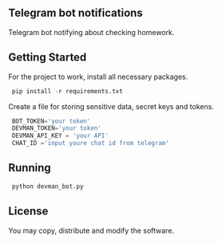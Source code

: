 ## Telegram bot notifications

Telegram bot notifying about checking homework.

## Getting Started

For the project to work, install all necessary packages.

```python
 pip install -r requirements.txt
```
Сreate a file for storing sensitive data, secret keys and tokens.

```python
 BOT_TOKEN='your token'
 DEVMAN_TOKEN='your token'
 DEVMAN_API_KEY = 'your API'
 CHAT_ID ='input youre chat id from telegram'
```

## Running

```python
 python devman_bot.py
```

## License

You may copy, distribute and modify the software.